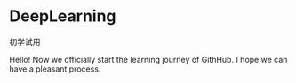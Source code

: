 # DeepLearning
初学试用

Hello!
Now we officially start the learning journey of GithHub. I hope we can have a pleasant process.

